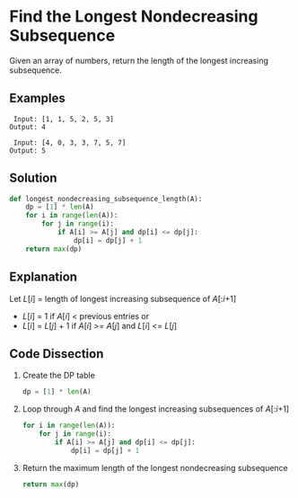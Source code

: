 # Find the Longest Nondecreasing Subsequence
Given an array of numbers, return the length of the longest increasing subsequence.

## Examples
```
 Input: [1, 1, 5, 2, 5, 3]
Output: 4

 Input: [4, 0, 3, 3, 7, 5, 7]
Output: 5
```

## Solution
```python
def longest_nondecreasing_subsequence_length(A):
    dp = [1] * len(A)
    for i in range(len(A)):
        for j in range(i):
            if A[i] >= A[j] and dp[i] <= dp[j]:
                dp[i] = dp[j] + 1
    return max(dp)
```

## Explanation
Let _L_[_i_] = length of longest increasing subsequence of _A_[:_i_+1]
* _L_[_i_] = 1 if _A_[_i_] < previous entries or
* _L_[_i_] = _L_[_j_] + 1 if _A_[_i_] >= _A_[_j_] and _L_[_i_] <= _L_[_j_]

## Code Dissection
1. Create the DP table
    ```python
    dp = [1] * len(A)
    ```
2. Loop through _A_ and find the longest increasing subsequences of _A_[:_i_+1]
    ```python
    for i in range(len(A)):
        for j in range(i):
            if A[i] >= A[j] and dp[i] <= dp[j]:
                dp[i] = dp[j] + 1
    ```
3. Return the maximum length of the longest nondecreasing subsequence
    ```python
    return max(dp)
    ```